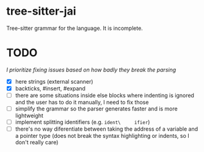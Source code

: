 # tree-sitter-jai
Tree-sitter grammar for the language. It is incomplete.

# TODO
*I prioritize fixing issues based on how badly they break the parsing*
- [x] here strings (external scanner)
- [x] backticks, #insert, #expand
- [ ] there are some situations inside else blocks where indenting is ignored and the user has to do it manually, I need to fix those
- [ ] simplify the grammar so the parser generates faster and is more lightweight
- [ ] implement splitting identifiers (e.g. `ident\     ifier`)
- [ ] there's no way diferentiate between taking the address of a variable and a pointer type (does not break the syntax highlighting or indents, so I don't really care)
